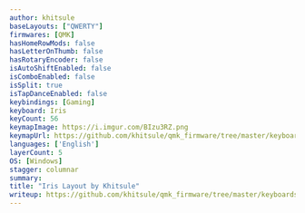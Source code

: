 ```yaml
---
author: khitsule
baseLayouts: ["QWERTY"]
firmwares: [QMK]
hasHomeRowMods: false
hasLetterOnThumb: false
hasRotaryEncoder: false
isAutoShiftEnabled: false
isComboEnabled: false
isSplit: true
isTapDanceEnabled: false
keybindings: [Gaming]
keyboard: Iris
keyCount: 56
keymapImage: https://i.imgur.com/BIzu3RZ.png
keymapUrl: https://github.com/khitsule/qmk_firmware/tree/master/keyboards/keebio/iris/keymaps/khitsule
languages: ['English']
layerCount: 5
OS: [Windows]
stagger: columnar
summary: 
title: "Iris Layout by Khitsule"
writeup: https://github.com/khitsule/qmk_firmware/tree/master/keyboards/keebio/iris/keymaps/khitsule/readme.md
---
```

